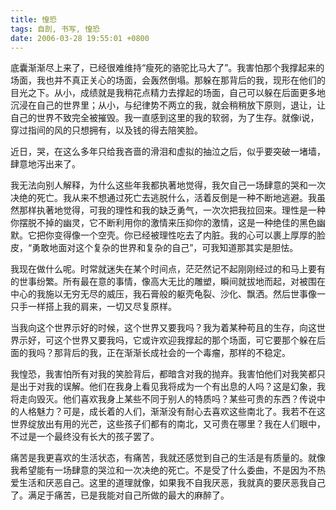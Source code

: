 ```yaml
---
title: 惶恐
tags: 自剖, 书写, 惶恐
date: 2006-03-28 19:55:01 +0800
---
```



底囊渐渐尽上来了，已经很难维持“瘦死的骆驼比马大了”。我害怕那个我撑起来的场面，我也并不真正关心的场面，会轰然倒塌。那躲在那背后的我，现形在他们的目光之下。从小，成绩就是我稍花点精力去撑起的场面，自己可以躲在后面更多地沉浸在自己的世界里；从小，与纪律势不两立的我，就会稍稍放下原则，退让，让自己的世界不致完全被摧毁。我一直感到这里的我的软弱，为了生存。就像i说，穿过指间的风的只想拥有，以及钱的得去陪笑脸。

近日，哭，在这么多年只给我吝啬的滑泪和虚拟的抽泣之后，似乎要突破一堵墙，肆意地泻出来了。

我无法向别人解释，为什么这些年我都执著地觉得，我欠自己一场肆意的哭和一次决绝的死亡。我从来不想通过死亡去逃脱什么，活着反倒是一种不断地逃避。我虽然那样执著地觉得，可我的理性和我的缺乏勇气，一次次把我拉回来。理性是一种你摆脱不掉的幽灵，它不断利用你的激情来压抑你的激情，这是一种绝佳的黑色幽默。它把你变得像一个空壳。你已经被理性吃去了内脏。我的心可以裹上厚厚的脸皮，“勇敢地面对这个复杂的世界和复杂的自己”，可我知道那其实是胆怯。

我现在做什么呢。时常就迷失在某个时间点，茫茫然记不起刚刚经过的和马上要有的世事纷繁。所有最在意的事情，像高大无比的雕塑，瞬间就拔地而起，对被围在中心的我施以无穷无尽的威压，我石膏般的躯壳龟裂、沙化、飘洒。然后世事像一只手一样搭上我的肩来，一切又尽复原样。

当我向这个世界示好的时候，这个世界又要我吗？我为着某种苟且的生存，向这世界示好，可这个世界又要我吗，它或许欢迎我撑起的那个场面，可它要那个躲在后面的我吗？那背后的我，正在渐渐长成社会的一个毒瘤，那样的不稳定。

我惶恐，我害怕所有对我的笑脸背后，都暗含对我的抛弃。我害怕他们对我笑都只是出于对我的误解。他们在我身上看见我将成为一个有出息的人吗？这是幻象，我将走向毁灭。他们喜欢我身上某些不同于别人的特质吗？某些可贵的东西？传说中的人格魅力？可是，成长着的人们，渐渐没有耐心去喜欢这些南北了。我若不在这世界绽放出有用的光芒，这些孩子们都有的南北，又可贵在哪里？我在人们眼中，不过是一个最终没有长大的孩子罢了。

痛苦是我更喜欢的生活状态，有痛苦，我就还感觉到自己的生活是有质量的。就像我希望能有一场肆意的哭泣和一次决绝的死亡。不是受了什么委曲，不是因为不热爱生活和厌恶自己。这里的道理就像，如果我不自我厌恶，我就真的要厌恶我自己了。满足于痛苦，已是我能对自己所做的最大的麻醉了。

